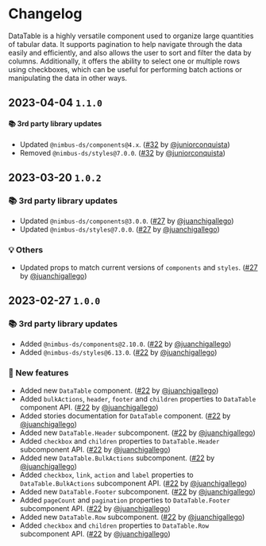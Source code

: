 # Changelog

DataTable is a highly versatile component used to organize large quantities of tabular data. It supports pagination to help navigate through the data easily and efficiently, and also allows the user to sort and filter the data by columns. Additionally, it offers the ability to select one or multiple rows using checkboxes, which can be useful for performing batch actions or manipulating the data in other ways.

## 2023-04-04 `1.1.0`

#### 📚 3rd party library updates

- Updated `@nimbus-ds/components@4.x`. ([#32](https://github.com/TiendaNube/nimbus-patterns/pull/32) by [@juniorconquista](https://github.com/juniorconquista))
- Removed `@nimbus-ds/styles@7.0.0`. ([#32](https://github.com/TiendaNube/nimbus-patterns/pull/32) by [@juniorconquista](https://github.com/juniorconquista))

## 2023-03-20 `1.0.2`

### 📚 3rd party library updates

- Updated `@nimbus-ds/components@3.0.0`. ([#27](https://github.com/TiendaNube/nimbus-patterns/pull/27) by [@juanchigallego](https://github.com/juanchigallego))
- Updated `@nimbus-ds/styles@7.0.0`. ([#27](https://github.com/TiendaNube/nimbus-patterns/pull/27) by [@juanchigallego](https://github.com/juanchigallego))

### 💡 Others

- Updated props to match current versions of `components` and `styles`. ([#27](https://github.com/TiendaNube/nimbus-patterns/pull/27) by [@juanchigallego](https://github.com/juanchigallego))

## 2023-02-27 `1.0.0`

### 📚 3rd party library updates

- Added `@nimbus-ds/components@2.10.0`. ([#22](https://github.com/TiendaNube/nimbus-patterns/pull/22) by [@juanchigallego](https://github.com/juanchigallego))
- Added `@nimbus-ds/styles@6.13.0`. ([#22](https://github.com/TiendaNube/nimbus-patterns/pull/22) by [@juanchigallego](https://github.com/juanchigallego))

### 🎉 New features

- Added new `DataTable` component. ([#22](https://github.com/TiendaNube/nimbus-patterns/pull/22) by [@juanchigallego](https://github.com/juanchigallego))
- Added `bulkActions`, `header`, `footer` and `children` properties to `DataTable` component API. ([#22](https://github.com/TiendaNube/nimbus-patterns/pull/22) by [@juanchigallego](https://github.com/juanchigallego))
- Added stories documentation for `DataTable` component. ([#22](https://github.com/TiendaNube/nimbus-patterns/pull/22) by [@juanchigallego](https://github.com/juanchigallego))
- Added new `DataTable.Header` subcomponent. ([#22](https://github.com/TiendaNube/nimbus-patterns/pull/22) by [@juanchigallego](https://github.com/juanchigallego))
- Added `checkbox` and `children` properties to `DataTable.Header` subcomponent API. ([#22](https://github.com/TiendaNube/nimbus-patterns/pull/22) by [@juanchigallego](https://github.com/juanchigallego))
- Added new `DataTable.BulkActions` subcomponent. ([#22](https://github.com/TiendaNube/nimbus-patterns/pull/22) by [@juanchigallego](https://github.com/juanchigallego))
- Added `checkbox`, `link`, `action` and `label` properties to `DataTable.BulkActions` subcomponent API. ([#22](https://github.com/TiendaNube/nimbus-patterns/pull/22) by [@juanchigallego](https://github.com/juanchigallego))
- Added new `DataTable.Footer` subcomponent. ([#22](https://github.com/TiendaNube/nimbus-patterns/pull/22) by [@juanchigallego](https://github.com/juanchigallego))
- Added `pageCount` and `pagination` properties to `DataTable.Footer` subcomponent API. ([#22](https://github.com/TiendaNube/nimbus-patterns/pull/22) by [@juanchigallego](https://github.com/juanchigallego))
- Added new `DataTable.Row` subcomponent. ([#22](https://github.com/TiendaNube/nimbus-patterns/pull/22) by [@juanchigallego](https://github.com/juanchigallego))
- Added `checkbox` and `children` properties to `DataTable.Row` subcomponent API. ([#22](https://github.com/TiendaNube/nimbus-patterns/pull/22) by [@juanchigallego](https://github.com/juanchigallego))

